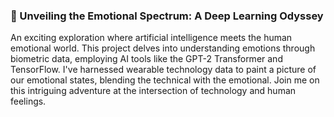 ### 🧠 Unveiling the Emotional Spectrum: A Deep Learning Odyssey
An exciting exploration where artificial intelligence meets the human emotional world. This project delves into understanding emotions through biometric data, employing AI tools like the GPT-2 Transformer and TensorFlow. I've harnessed wearable technology data to paint a picture of our emotional states, blending the technical with the emotional. Join me on this intriguing adventure at the intersection of technology and human feelings.
